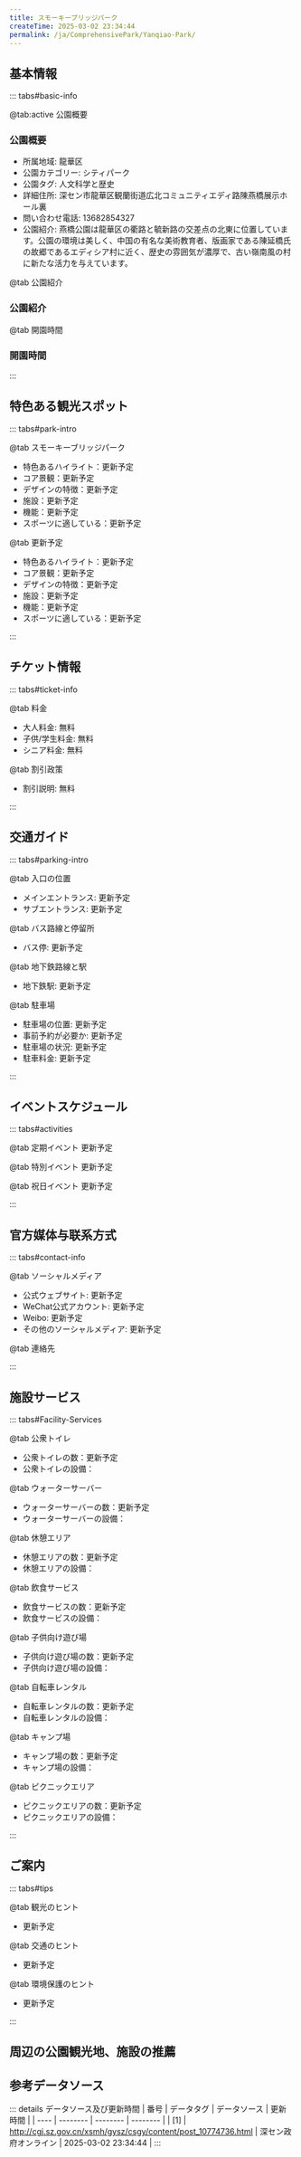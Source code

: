 ```yaml
---
title: スモーキーブリッジパーク
createTime: 2025-03-02 23:34:44
permalink: /ja/ComprehensivePark/Yanqiao-Park/
---
```



<script setup>
import ImageSwiper from '/.vuepress/theme/components/ImageSwiper.vue'
// 轮播图数据
const swiperItems = [
    {
                link: 'https://cgj.sz.gov.cn/img/4/4005/4005734/10774736.jpg',
                title: 'スモーキーブリッジパーク',
                description: '',
                author: '深セン政府オンライン',
                date: '2025/03/03'
                },
  {
                link: 'https://cgj.sz.gov.cn/img/4/4005/4005734/10774736.jpg',
                title: 'スモーキーブリッジパーク',
                description: '',
                author: '深セン政府オンライン',
                date: '2025/03/03'
                }
]
// 配置项
const swiperConfig = {
  height: 500,
  showInfo: true
}
</script>
<!-- 轮播图组件 -->
<ImageSwiper :items="swiperItems" :config="swiperConfig" />



## 基本情報

::: tabs#basic-info

@tab:active 公園概要
### 公園概要
- 所属地域: 龍華区
- 公園カテゴリー: シティパーク
- 公園タグ: 人文科学と歴史
- 詳細住所: 深セン市龍華区観蘭街道広北コミュニティエディ路陳燕橋展示ホール裏
- 問い合わせ電話: 13682854327
- 公園紹介: 燕橋公園は龍華区の衢路と毓新路の交差点の北東に位置しています。公園の環境は美しく、中国の有名な美術教育者、版画家である陳延橋氏の故郷であるエディシア村に近く、歴史の雰囲気が濃厚で、古い嶺南風の村に新たな活力を与えています。

@tab 公園紹介
### 公園紹介
@tab 開園時間
### 開園時間


:::

## 特色ある観光スポット

::: tabs#park-intro

@tab スモーキーブリッジパーク
<ImageCard
image="https://cgj.sz.gov.cn/images/index20230710_1.png"
    title="スモーキーブリッジパーク"
    description=""
    date=""
    author="深セン政府オンライン"
/>


- 特色あるハイライト：更新予定
- コア景観：更新予定
- デザインの特徴：更新予定
- 施設：更新予定
- 機能：更新予定
- スポーツに適している：更新予定

@tab 更新予定
<ImageCard
image="https://cgj.sz.gov.cn/images/index20230710_1.png"
    title="スモーキーブリッジパーク"
    description=""
    date=""
    author="深セン政府オンライン"
/>


- 特色あるハイライト：更新予定
- コア景観：更新予定
- デザインの特徴：更新予定
- 施設：更新予定
- 機能：更新予定
- スポーツに適している：更新予定

:::

## チケット情報

::: tabs#ticket-info

@tab 料金
- 大人料金: 無料
- 子供/学生料金: 無料
- シニア料金: 無料

@tab 割引政策
- 割引説明: 無料

:::

## 交通ガイド

::: tabs#parking-intro

@tab 入口の位置
- メインエントランス: 更新予定
- サブエントランス: 更新予定

@tab バス路線と停留所
- バス停: 更新予定

@tab 地下鉄路線と駅
- 地下鉄駅: 更新予定

@tab 駐車場
- 駐車場の位置: 更新予定
- 事前予約が必要か: 更新予定
- 駐車場の状況: 更新予定
- 駐車料金: 更新予定

:::

## イベントスケジュール

::: tabs#activities

@tab 定期イベント
更新予定

@tab 特別イベント
更新予定

@tab 祝日イベント
更新予定

:::

## 官方媒体与联系方式

::: tabs#contact-info

@tab ソーシャルメディア
- 公式ウェブサイト: 更新予定
- WeChat公式アカウント: 更新予定
- Weibo: 更新予定
- その他のソーシャルメディア: 更新予定

@tab 連絡先

:::

## 施設サービス

::: tabs#Facility-Services

@tab 公衆トイレ
- 公衆トイレの数：更新予定
- 公衆トイレの設備：

@tab ウォーターサーバー
- ウォーターサーバーの数：更新予定
- ウォーターサーバーの設備：

@tab 休憩エリア
- 休憩エリアの数：更新予定
- 休憩エリアの設備：

@tab 飲食サービス
- 飲食サービスの数：更新予定
- 飲食サービスの設備：

@tab 子供向け遊び場
- 子供向け遊び場の数：更新予定
- 子供向け遊び場の設備：

@tab 自転車レンタル
- 自転車レンタルの数：更新予定
- 自転車レンタルの設備：

@tab キャンプ場
- キャンプ場の数：更新予定
- キャンプ場の設備：

@tab ピクニックエリア
- ピクニックエリアの数：更新予定
- ピクニックエリアの設備：

:::

## ご案内

::: tabs#tips

@tab 観光のヒント
- 更新予定

@tab 交通のヒント
- 更新予定

@tab 環境保護のヒント
- 更新予定

:::

## 周辺の公園観光地、施設の推薦

<CardGrid>
  <ImageCard
        image="http://cgj.sz.gov.cn/img/4/4005/4005738/10774738.jpg"
        title="宜秀公園"
        description="宜秀公園は民志街の民豊路と金龍路の交差点の南東側に位置しています。公園は山の上に造られており、高低差は約31メートル、東西幅約210メートル、南北長さ約400メートル、総面積は5万2千平方メートルです。 2018年9月6日にテープカット式典が行われ、正式に一般公開され、住民がリラックスしたり、運動したり、楽しんだりする"
        href="/ja/ComprehensivePark/Yixiu Park"
        author="深セン政府オンライン"
        date="2025/01/02"
      />
      <ImageCard
        image="http://cgj.sz.gov.cn/img/4/4005/4005738/10774738.jpg"
        title="宜秀公園"
        description="宜秀公園は民志街の民豊路と金龍路の交差点の南東側に位置しています。公園は山の上に造られており、高低差は約31メートル、東西幅約210メートル、南北長さ約400メートル、総面積は5万2千平方メートルです。 2018年9月6日にテープカット式典が行われ、正式に一般公開され、住民がリラックスしたり、運動したり、楽しんだりする"
        href="/ja/ComprehensivePark/Yixiu Park"
        author="深セン政府オンライン"
        date="2025/01/02"
      />
    </CardGrid>


## 参考データソース

::: details データソース及び更新時間
| 番号 | データタグ | データソース | 更新時間 |
| ---- | -------- | -------- | -------- |
| [1] | http://cgj.sz.gov.cn/xsmh/gysz/csgy/content/post_10774736.html | 深セン政府オンライン | 2025-03-02 23:34:44 |
:::

